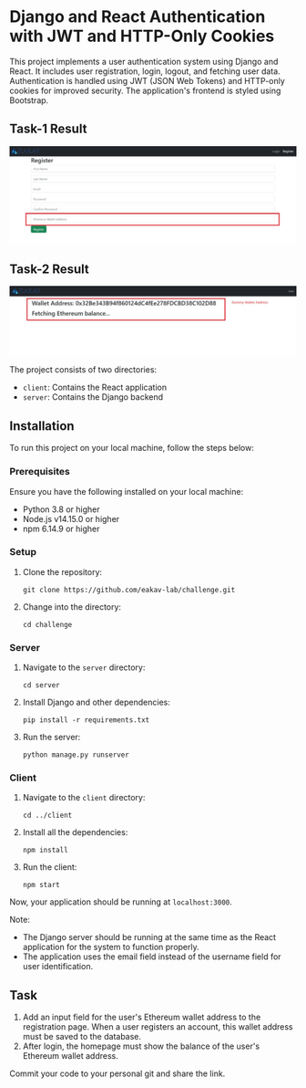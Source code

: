 # Django and React Authentication with JWT and HTTP-Only Cookies

This project implements a user authentication system using Django and React. It includes user registration, login,
logout, and fetching user data. Authentication is handled using JWT (JSON Web Tokens) and HTTP-only cookies for improved
security. The application's frontend is styled using Bootstrap.
## Task-1 Result
![Challange-1](./Challange-1.jpg)
## Task-2 Result
![Challange-2](./Challange-2.jpg)

The project consists of two directories:

- `client`: Contains the React application
- `server`: Contains the Django backend

## Installation

To run this project on your local machine, follow the steps below:

### Prerequisites

Ensure you have the following installed on your local machine:

- Python 3.8 or higher
- Node.js v14.15.0 or higher
- npm 6.14.9 or higher

### Setup

1. Clone the repository:
    ```
    git clone https://github.com/eakav-lab/challenge.git
    ```
2. Change into the directory:
    ```
    cd challenge
    ```

### Server

1. Navigate to the `server` directory:
    ```
    cd server
    ```
2. Install Django and other dependencies:
    ```
    pip install -r requirements.txt
    ```
3. Run the server:
    ```
    python manage.py runserver
    ```

### Client

1. Navigate to the `client` directory:
    ```
    cd ../client
    ```
2. Install all the dependencies:
    ```
    npm install
    ```
3. Run the client:
    ```
    npm start
    ```

Now, your application should be running at `localhost:3000`.

Note:

- The Django server should be running at the same time as the React application for the system to function properly.
- The application uses the email field instead of the username field for user identification.

## Task

1. Add an input field for the user's Ethereum wallet address to the registration page. When a user registers an account,
   this wallet address must be saved to the database.
2. After login, the homepage must show the balance of the user's Ethereum wallet address.

Commit your code to your personal git and share the link.
